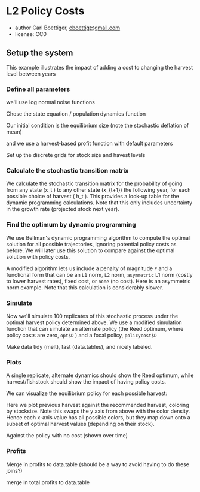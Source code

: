 <!--roptions dev='png', fig.width=10, fig.height=7, tidy=FALSE, warning=FALSE, message=FALSE, comment=NA, cache.path="policycost/", cache=FALSE-->
<!--begin.rcode setup, include=FALSE
render_gfm()  
opts_knit$set(upload = TRUE)   
require(socialR)
options(flickrOptions=list(
  description="https://github.com/cboettig/pdg_control/blob/master/inst/examples/policycost.md",
  tags="stochpop, pdg_control"))
opts_knit$set(upload.fun = flickr.url)
read_chunk("Reed.R")
end.rcode-->


# L2 Policy Costs 
 * author Carl Boettiger, <cboettig@gmail.com>
 * license: CC0

## Setup the system

<!--begin.rcode libraries
end.rcode-->
This example illustrates the impact of adding a cost to changing the harvest level between years 

### Define all parameters 
<!--begin.rcode
delta <- 0.01     # SMALLER economic discounting rate
OptTime <- 50     # stopping time
gridsize <- 100   # gridsize (discretized population)
sigma_g <- 0.2    # Noise in population growth
sigma_m <- 0.     # noise in stock assessment measurement
sigma_i <- 0.     # noise in implementation of the quota
reward <- 0       # bonus for satisfying the boundary condition
end.rcode-->

we'll use log normal noise functions
<!--begin.rcode noise_dists
end.rcode-->


Chose the state equation / population dynamics function
<!--begin.rcode BevHolt
end.rcode-->

Our initial condition is the equilibrium size (note the stochastic deflation of mean)
<!--begin.rcode initx
end.rcode-->

and we use a harvest-based profit function with default parameters
<!--begin.rcode profit_
profit <- profit_harvest(price_fish = 1, cost_stock_effect = 0,
 operating_cost = 0.1)
end.rcode-->

Set up the discrete grids for stock size and havest levels
<!--begin.rcode create_grid
end.rcode-->

### Calculate the stochastic transition matrix
We calculate the stochastic transition matrix for the probability of going from any state \(x_t \) to any other state \(x_{t+1}\) the following year, for each possible choice of harvest \( h_t \).  This provides a look-up table for the dynamic programming calculations. Note that this only includes uncertainty in the growth rate (projected stock next year). 
<!--begin.rcode determine_SDP_matrix
end.rcode-->
### Find the optimum by dynamic programming 
We use Bellman's dynamic programming algorithm to compute the optimal solution for all possible trajectories, ignoring potential policy costs as before.  We will later use this solution to compare against the optimal solution with policy costs.
<!--begin.rcode find_dp_optim 
end.rcode-->

A modified algorithm lets us include a penalty of magnitude `P` and a functional form that can be an `L1` norm, `L2`  norm, `asymmetric` L1 norm (costly to lower harvest rates), fixed cost, or `none` (no cost).  Here is an asymmetric norm example.  Note that this calculation is considerably slower. 
<!--begin.rcode policycost_optim_
policycost <- optim_policy(SDP_Mat, x_grid, h_grid, OptTime, xT, 
                    profit, delta, reward, P = 1.2, penalty = "L2")
end.rcode-->


### Simulate 
Now we'll simulate 100 replicates of this stochastic process under the optimal harvest policy determined above.  We use a modified simulation function that can simulate an alternate policy (the Reed optimum, where policy costs are zero, `opt$D` ) and a focal policy, `policycost$D`

<!--begin.rcode simulate_policy_
sims <- lapply(1:100, function(i)
  simulate_optim(f, pars, x_grid, h_grid, x0, policycost$D, z_g, z_m, z_i, opt$D)
  )
end.rcode-->


Make data tidy (melt), fast (data.tables), and nicely labeled.
<!--begin.rcode tidy
end.rcode-->

### Plots 

A single replicate, alternate dynamics should show the Reed optimum, while harvest/fishstock should show the impact of having policy costs. 
<!--begin.rcode rep1
ggplot(subset(dt,reps==1)) +
  geom_line(aes(time, alternate)) +
  geom_line(aes(time, fishstock), col="darkblue") +
  geom_abline(intercept=opt$S, slope = 0) +
  geom_line(aes(time, harvest), col="purple") + 
  geom_line(aes(time, harvest_alt), col="darkgreen") 
end.rcode-->


We can visualize the equilibrium policy for each possible harvest:

<!--begin.rcode
policy <- sapply(1:length(h_grid), function(i) policycost$D[[i]][,1])
ggplot(melt(policy)) + 
  geom_point(aes(h_grid[Var2], (x_grid[Var1]), col=h_grid[value])) + 
    labs(x = "prev harvest", y = "fishstock") +
      scale_colour_gradientn(colours = rainbow(4)) 
end.rcode-->

Here we plot previous harvest against the recommended harvest, coloring by stocksize.  Note this swaps the y axis from above with the color density.  Hence each x-axis value has all possible colors, but they map down onto a subset of optimal harvest values (depending on their stock). 
<!--begin.rcode 
policy <- sapply(1:length(h_grid), function(i) policycost$D[[i]][,1])
ggplot(melt(policy)) + 
  geom_point(aes(h_grid[Var2], (h_grid[value]), col = x_grid[Var1]), position=position_jitter(w=.005,h=.005), alpha=.5) + 
    labs(x = "prev harvest", y = "harvest") +
      scale_colour_gradientn(colours = rainbow(4)) 
end.rcode-->


Against the policy with no cost (shown over time) 
<!--begin.rcode no_policy_cost_vis
policy <- melt(opt$D)
policy_zoom <- subset(policy, x_grid[Var1] < max(dt$alternate) )
ggplot(policy_zoom) + 
  geom_point(aes(Var2, (x_grid[Var1]), col= h_grid[value])) + 
  labs(x = "time", y = "fishstock") +
  scale_colour_gradientn(colours = rainbow(4)) + 
  geom_abline(intercept=opt$S, slope = 0) 
end.rcode-->

### Profits

<!--begin.rcode
dt <- data.table(dt, id=1:dim(dt)[1])
profits <- dt[, profit(fishstock, harvest), by=id]
end.rcode-->

Merge in profits to data.table (should be a way to avoid having to do these joins?)
<!--begin.rcode
setkey(dt, id)
setkey(profits, id)
dt <- dt[profits]
setnames(dt, "V1", "profits")
end.rcode-->

merge in total profits to data.table
<!--begin.rcode
total_profit <- dt[,sum(profits), by=reps]
setkey(total_profit, reps)
setkey(dt, reps)
dt <- dt[total_profit]
setnames(dt, "V1", "total.profit")
end.rcode-->

<!--begin.rcode
ggplot(dt, aes(total.profit)) + geom_histogram(alpha=.8)
end.rcode-->

<!--begin.rcode
save(list=ls(), file="L2.rda")
end.rcode-->

